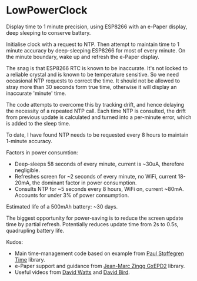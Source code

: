 # LowPowerClock
Display time to 1 minute precision, using ESP8266 with an e-Paper display, deep sleeping to conserve battery.

Initialise clock with a request to NTP. Then attempt to maintain time to 1 minute accuracy by deep-sleeping ESP8266 for most of every minute. On the minute boundary, wake up and refresh the e-Paper display. 

The snag is that ESP8266 RTC is known to be inaccurate. It's not locked to a reliable crystal and is known to be temperature sensitive. So we need occasional NTP requests to correct the time. It should not be allowed to stray more than 30 seconds form true time, otherwise it will display an inaccurate 'minute' time. 

The code attempts to overcome this by tracking drift, and hence delaying the necessity of a repeated NTP call. Each time NTP is consulted, the drift from previous update is calculated and turned into a per-minute error, which is added to the sleep time.

To date, I have found NTP needs to be requested every 8 hours to maintain 1-minute accuracy.

Factors in power consumtion:
* Deep-sleeps 58 seconds of every minute, current is ~30uA, therefore negligible.
* Refreshes screen for ~2 seconds of every minute, no WiFi, current 18-20mA, the dominant factor in power consumption.
* Consults NTP for ~5 seconds every 8 hours, WiFi on, current ~80mA. Accounts for under 3% of power consumption. 

Estimated life of a 500mAh battery: ~30 days.

The biggest opportunity for power-saving is to reduce the screen update time by partial refresh. Potentially reduces update time from 2s to 0.5s, quadrupling battery life.

Kudos:
* Main time-management code based on example from [Paul Stoffegren Time](https://github.com/PaulStoffregen/Time) library.
* e-Paper support and guidance from [Jean-Marc Zingg GxEPD2](https://github.com/ZinggJM/GxEPD2) library.
* Useful videos from [David Watts](https://www.youtube.com/watch?v=OPaCF-XJhqc) and [David Bird](https://www.youtube.com/watch?v=AeYbX0zaJTY).


